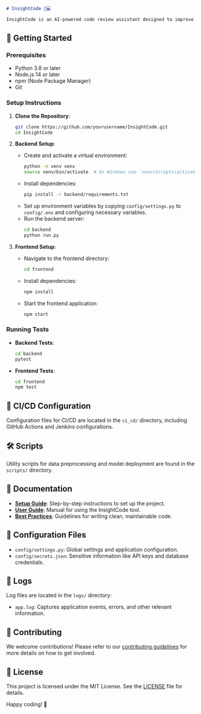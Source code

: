 ```markdown
# InsightCode 🧠💻

InsightCode is an AI-powered code review assistant designed to improve code quality through static analysis and natural language feedback. It integrates with GitHub and CI/CD pipelines to provide real-time code review assistance.
```
## 🚀 Getting Started

### Prerequisites

- Python 3.8 or later
- Node.js 14 or later
- npm (Node Package Manager)
- Git

### Setup Instructions

1. **Clone the Repository**:
   ```bash
   git clone https://github.com/yourusername/InsightCode.git
   cd InsightCode
   ```

2. **Backend Setup**:
   - Create and activate a virtual environment:
     ```bash
     python -m venv venv
     source venv/bin/activate  # On Windows use `venv\Scripts\activate`
     ```
   - Install dependencies:
     ```bash
     pip install -r backend/requirements.txt
     ```
   - Set up environment variables by copying `config/settings.py` to `config/.env` and configuring necessary variables.
   - Run the backend server:
     ```bash
     cd backend
     python run.py
     ```

3. **Frontend Setup**:
   - Navigate to the frontend directory:
     ```bash
     cd frontend
     ```
   - Install dependencies:
     ```bash
     npm install
     ```
   - Start the frontend application:
     ```bash
     npm start
     ```

### Running Tests

- **Backend Tests**:
  ```bash
  cd backend
  pytest
  ```

- **Frontend Tests**:
  ```bash
  cd frontend
  npm test
  ```

## 🔧 CI/CD Configuration

Configuration files for CI/CD are located in the `ci_cd/` directory, including GitHub Actions and Jenkins configurations.

## 🛠️ Scripts

Utility scripts for data preprocessing and model deployment are found in the `scripts/` directory.

## 📜 Documentation

- **[Setup Guide](docs/setup_guide.md)**: Step-by-step instructions to set up the project.
- **[User Guide](docs/user_guide.md)**: Manual for using the InsightCode tool.
- **[Best Practices](docs/best_practices.md)**: Guidelines for writing clean, maintainable code.

## 📁 Configuration Files

- `config/settings.py`: Global settings and application configuration.
- `config/secrets.json`: Sensitive information like API keys and database credentials.

## 📜 Logs

Log files are located in the `logs/` directory:
- `app.log`: Captures application events, errors, and other relevant information.

## 📑 Contributing

We welcome contributions! Please refer to our [contributing guidelines](CONTRIBUTING.md) for more details on how to get involved.

## 📄 License

This project is licensed under the MIT License. See the [LICENSE](LICENSE) file for details.

Happy coding! 🎉

